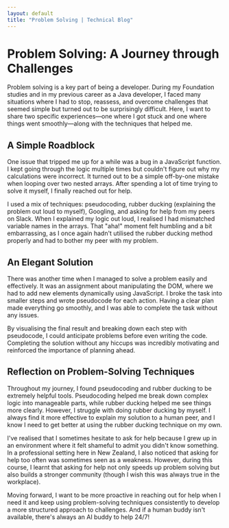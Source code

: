 ```yaml
---
layout: default
title: "Problem Solving | Technical Blog"
---
```

# Problem Solving: A Journey through Challenges

Problem solving is a key part of being a developer. During my Foundation studies and in my previous career as a Java developer, I faced many situations where I had to stop, reassess, and overcome challenges that seemed simple but turned out to be surprisingly difficult. Here, I want to share two specific experiences—one where I got stuck and one where things went smoothly—along with the techniques that helped me.

## A Simple Roadblock

One issue that tripped me up for a while was a bug in a JavaScript function. I kept going through the logic multiple times but couldn't figure out why my calculations were incorrect. It turned out to be a simple off-by-one mistake when looping over two nested arrays. After spending a lot of time trying to solve it myself, I finally reached out for help.

I used a mix of techniques: pseudocoding, rubber ducking (explaining the problem out loud to myself), Googling, and asking for help from my peers on Slack. When I explained my logic out loud, I realised I had mismatched variable names in the arrays. That "aha!" moment felt humbling and a bit embarrassing, as I once again hadn't utilised the rubber ducking method properly and had to bother my peer with my problem.

## An Elegant Solution

There was another time when I managed to solve a problem easily and effectively. It was an assignment about manipulating the DOM, where we had to add new elements dynamically using JavaScript. I broke the task into smaller steps and wrote pseudocode for each action. Having a clear plan made everything go smoothly, and I was able to complete the task without any issues.

By visualising the final result and breaking down each step with pseudocode, I could anticipate problems before even writing the code. Completing the solution without any hiccups was incredibly motivating and reinforced the importance of planning ahead.

## Reflection on Problem-Solving Techniques

Throughout my journey, I found pseudocoding and rubber ducking to be extremely helpful tools. Pseudocoding helped me break down complex logic into manageable parts, while rubber ducking helped me see things more clearly. However, I struggle with doing rubber ducking by myself. I always find it more effective to explain my solution to a human peer, and I know I need to get better at using the rubber ducking technique on my own.

I've realised that I sometimes hesitate to ask for help because I grew up in an environment where it felt shameful to admit you didn't know something. In a professional setting here in New Zealand, I also noticed that asking for help too often was sometimes seen as a weakness. However, during this course, I learnt that asking for help not only speeds up problem solving but also builds a stronger community (though I wish this was always true in the workplace).

Moving forward, I want to be more proactive in reaching out for help when I need it and keep using problem-solving techniques consistently to develop a more structured approach to challenges. And if a human buddy isn't available, there's always an AI buddy to help 24/7!

